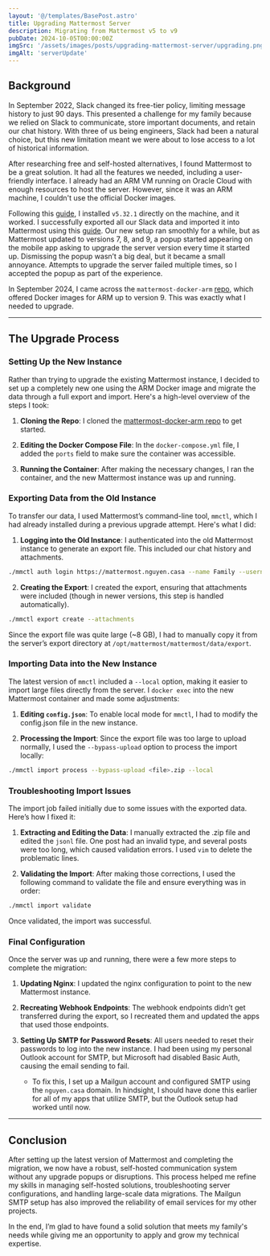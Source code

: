 ```yaml
---
layout: '@/templates/BasePost.astro'
title: Upgrading Mattermost Server
description: Migrating from Mattermost v5 to v9
pubDate: 2024-10-05T00:00:00Z
imgSrc: '/assets/images/posts/upgrading-mattermost-server/upgrading.png'
imgAlt: 'serverUpdate'
---
```


## Background

In September 2022, Slack changed its free-tier policy, limiting message history to just 90 days. This presented a challenge for my family because we relied on Slack to communicate, store important documents, and retain our chat history. With three of us being engineers, Slack had been a natural choice, but this new limitation meant we were about to lose access to a lot of historical information.

After researching free and self-hosted alternatives, I found Mattermost to be a great solution. It had all the features we needed, including a user-friendly interface. I already had an ARM VM running on Oracle Cloud with enough resources to host the server. However, since it was an ARM machine, I couldn't use the official Docker images.

Following this [guide](https://minecraftchest1.wordpress.com/2021/03/15/installing-mattermost-raspberrypi4/), I installed `v5.32.1` directly on the machine, and it worked. I successfully exported all our Slack data and imported it into Mattermost using this [guide](https://docs.mattermost.com/onboard/migrate-from-slack.html). Our new setup ran smoothly for a while, but as Mattermost updated to versions 7, 8, and 9, a popup started appearing on the mobile app asking to upgrade the server version every time it started up. Dismissing the popup wasn’t a big deal, but it became a small annoyance. Attempts to upgrade the server failed multiple times, so I accepted the popup as part of the experience.

In September 2024, I came across the `mattermost-docker-arm` [repo](https://github.com/remiheens/mattermost-docker-arm), which offered Docker images for ARM up to version 9. This was exactly what I needed to upgrade.

---

## The Upgrade Process

### Setting Up the New Instance

Rather than trying to upgrade the existing Mattermost instance, I decided to set up a completely new one using the ARM Docker image and migrate the data through a full export and import. Here's a high-level overview of the steps I took:

1. **Cloning the Repo**: 
   I cloned the [mattermost-docker-arm repo](https://github.com/remiheens/mattermost-docker-arm) to get started.

2. **Editing the Docker Compose File**: 
   In the `docker-compose.yml` file, I added the `ports` field to make sure the container was accessible.

3. **Running the Container**: 
   After making the necessary changes, I ran the container, and the new Mattermost instance was up and running.

### Exporting Data from the Old Instance

To transfer our data, I used Mattermost’s command-line tool, `mmctl`, which I had already installed during a previous upgrade attempt. Here's what I did:

1. **Logging into the Old Instance**: 
   I authenticated into the old Mattermost instance to generate an export file. This included our chat history and attachments.
   
```bash
./mmctl auth login https://mattermost.nguyen.casa --name Family --username denny --password-file passwordfile.txt
```

2. **Creating the Export**: I created the export, ensuring that attachments were included (though in newer versions, this step is handled automatically).

```bash
./mmctl export create --attachments
```


Since the export file was quite large (~8 GB), I had to manually copy it from the server’s export directory at `/opt/mattermost/mattermost/data/export`.

### Importing Data into the New Instance
The latest version of `mmctl` included a `--local` option, making it easier to import large files directly from the server. I `docker exec` into the new Mattermost container and made some adjustments:

1. **Editing `config.json`**: To enable local mode for `mmctl`, I had to modify the config.json file in the new instance.

2. **Processing the Import**: Since the export file was too large to upload normally, I used the `--bypass-upload` option to process the import locally:
```bash
./mmctl import process --bypass-upload <file>.zip --local
```

### Troubleshooting Import Issues
The import job failed initially due to some issues with the exported data. Here’s how I fixed it:

1. **Extracting and Editing the Data**: I manually extracted the .zip file and edited the `jsonl` file. One post had an invalid type, and several posts were too long, which caused validation errors. I used `vim` to delete the problematic lines.

2. **Validating the Import**: After making those corrections, I used the following command to validate the file and ensure everything was in order:
```bash
./mmctl import validate
```
Once validated, the import was successful.

### Final Configuration
Once the server was up and running, there were a few more steps to complete the migration:

1. **Updating Nginx**: I updated the nginx configuration to point to the new Mattermost instance.

2. **Recreating Webhook Endpoints**: The webhook endpoints didn’t get transferred during the export, so I recreated them and updated the apps that used those endpoints.

3. **Setting Up SMTP for Password Resets**: All users needed to reset their passwords to log into the new instance. I had been using my personal Outlook account for SMTP, but Microsoft had disabled Basic Auth, causing the email sending to fail.
    -  To fix this, I set up a Mailgun account and configured SMTP using the `nguyen.casa` domain. In hindsight, I should have done this earlier for all of my apps that utilize SMTP, but the Outlook setup had worked until now.

---

## Conclusion
After setting up the latest version of Mattermost and completing the migration, we now have a robust, self-hosted communication system without any upgrade popups or disruptions. This process helped me refine my skills in managing self-hosted solutions, troubleshooting server configurations, and handling large-scale data migrations. The Mailgun SMTP setup has also improved the reliability of email services for my other projects.

In the end, I’m glad to have found a solid solution that meets my family's needs while giving me an opportunity to apply and grow my technical expertise.
